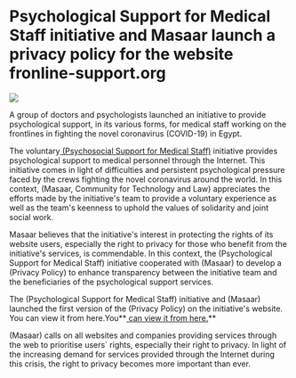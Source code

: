 # Psychological Support for Medical Staff initiative and Masaar launch a privacy policy for the website fronline-support.org
![](https://masaar.net/wp-content/uploads/2020/04/coveren.png)

A group of doctors and psychologists launched an initiative to provide psychological support, in its various forms, for medical staff working on the frontlines in fighting the novel coronavirus (COVID-19) in Egypt.

The voluntary[ (Psychosocial Support for Medical Staff)](https://fronline-support.org) initiative provides psychological support to medical personnel through the Internet. This initiative comes in light of difficulties and persistent psychological pressure faced by the crews fighting the novel coronavirus around the world. In this context, (Masaar, Community for Technology and Law) appreciates the efforts made by the initiative's team to provide a voluntary experience as well as the team's keenness to uphold the values of solidarity and joint social work.

Masaar believes that the initiative's interest in protecting the rights of its website users, especially the right to privacy for those who benefit from the initiative's services, is commendable. In this context, the (Psychological Support for Medical Staff) initiative cooperated with (Masaar) to develop a (Privacy Policy) to enhance transparency between the initiative team and the beneficiaries of the psychological support services.

The (Psychological Support for Medical Staff) initiative and (Masaar) launched the first version of the (Privacy Policy) on the initiative's website. You can view it from here.You**[ can view it from here.](https://frontline-support.org/%d8%b3%d9%8a%d8%a7%d8%b3%d8%a9-%d8%a7%d9%84%d8%ae%d8%b5%d9%88%d8%b5%d9%8a%d8%a9/)**

(Masaar) calls on all websites and companies providing services through the web to prioritise users` rights, especially their right to privacy. In light of the increasing demand for services provided through the Internet during this crisis, the right to privacy becomes more important than ever.
